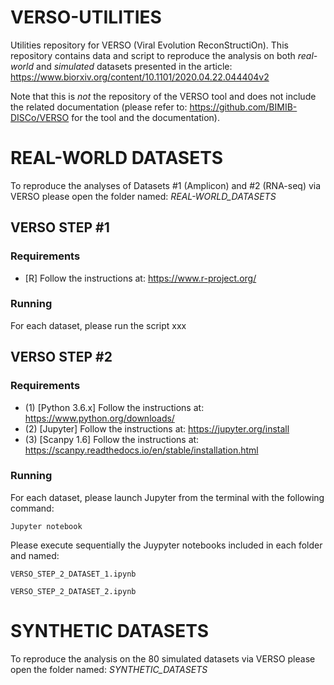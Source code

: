 # VERSO-UTILITIES
Utilities repository for VERSO (Viral Evolution ReconStructiOn). This repository contains data and script to reproduce the analysis on both *real-world* and *simulated* datasets presented in the article: https://www.biorxiv.org/content/10.1101/2020.04.22.044404v2

Note that this is _not_ the repository of the VERSO tool and does not include the related documentation (please refer to: https://github.com/BIMIB-DISCo/VERSO for the tool and the documentation). 

# REAL-WORLD DATASETS
To reproduce the analyses of Datasets #1 (Amplicon) and #2 (RNA-seq) via VERSO please open the folder named: *_REAL-WORLD_DATASETS_*
  
## VERSO STEP #1

### Requirements 
  * [R] Follow the instructions at: https://www.r-project.org/ 
  
### Running
For each dataset, please run the script xxx
  
## VERSO STEP #2

### Requirements 
* (1) [Python 3.6.x] Follow the instructions at: https://www.python.org/downloads/
* (2) [Jupyter] Follow the instructions at: https://jupyter.org/install
* (3) [Scanpy 1.6] Follow the instructions at: https://scanpy.readthedocs.io/en/stable/installation.html
 
### Running
For each dataset, please launch Jupyter from the terminal with the following command:
<pre><code>Jupyter notebook</code></pre>

Please execute sequentially the Juypyter notebooks included in each folder and named:   
<pre><code>VERSO_STEP_2_DATASET_1.ipynb </code></pre>
<pre><code>VERSO_STEP_2_DATASET_2.ipynb</code></pre>

  
# SYNTHETIC DATASETS
To reproduce the analysis on the 80 simulated datasets via VERSO please open the folder named: *_SYNTHETIC_DATASETS_*


